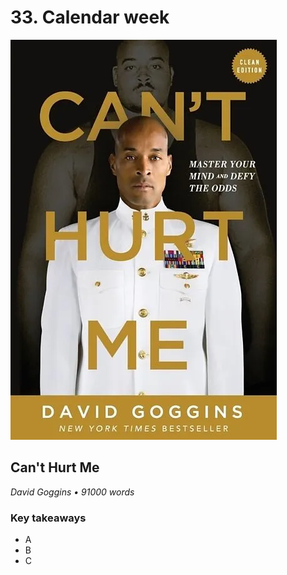 # 33. Calendar week

![Can't Hurt Me](../assets/covers/cantHurtMe.webp)

## Can't Hurt Me

<p class="text-gray-light">
    <em>David Goggins • 91000 words</em>
</p>

<h3>Key takeaways</h3>

-   A
-   B
-   C
